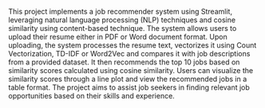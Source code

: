 This project implements a job recommender system using Streamlit, leveraging natural language processing (NLP) techniques and cosine similarity using content-based technique. The system allows users to upload their resume either in PDF or Word document format. Upon uploading, the system processes the resume text, vectorizes it using Count Vectorization, TD-IDF or Word2Vec and compares it with job descriptions from a provided dataset. It then recommends the top 10 jobs based on similarity scores calculated using cosine similarity. Users can visualize the similarity scores through a line plot and view the recommended jobs in a table format. The project aims to assist job seekers in finding relevant job opportunities based on their skills and experience.
